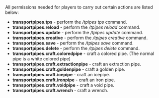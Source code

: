 All permissions needed for players to carry out certain actions are listed below:
* **transportpipes.tps** - perform the _/tpipes tps_ command.
* **transportpipes.reload** - perform the _/tpipes reload_ command.
* **transportpipes.update** - perform the _/tpipes update_ command.
* **transportpipes.creative** - perform the _/tpipes creative_ command.
* **transportpipes.save** - perform the _/tpipes save_ command.
* **transportpipes.delete** - perform the _/tpipes delete_ command.
* **transportpipes.craft.coloredpipe** - craft a colored pipe. (The normal pipe is a white colored pipe)
* **transportpipes.craft.extractionpipe** - craft an extraction pipe.
* **transportpipes.craft.goldenpipe** - craft a golden pipe.
* **transportpipes.craft.icepipe** - craft an icepipe.
* **transportpipes.craft.ironpipe** - craft an iron pipe.
* **transportpipes.craft.voidpipe** - craft a void pipe.
* **transportpipes.craft.wrench** - craft a wrench.
